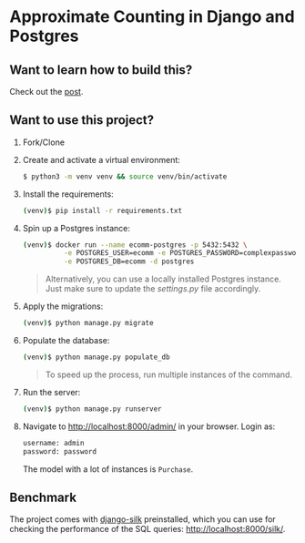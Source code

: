 # Approximate Counting in Django and Postgres

## Want to learn how to build this?

Check out the [post](#).

## Want to use this project?

1. Fork/Clone

1. Create and activate a virtual environment:

    ```sh
    $ python3 -m venv venv && source venv/bin/activate
    ```

1. Install the requirements:

    ```sh
    (venv)$ pip install -r requirements.txt
    ```

1. Spin up a Postgres instance:

    ```sh
    (venv)$ docker run --name ecomm-postgres -p 5432:5432 \
              -e POSTGRES_USER=ecomm -e POSTGRES_PASSWORD=complexpassword123 \
              -e POSTGRES_DB=ecomm -d postgres
    ```
   
    > Alternatively, you can use a locally installed Postgres instance. Just make sure to update the *settings.py* file accordingly.

1. Apply the migrations:

    ```sh
    (venv)$ python manage.py migrate
    ```

1. Populate the database:

    ```sh
    (venv)$ python manage.py populate_db
    ```
   
    > To speed up the process, run multiple instances of the command.

1. Run the server:

    ```sh
    (venv)$ python manage.py runserver
    ```
   
1. Navigate to [http://localhost:8000/admin/](http://localhost:8000/admin/) in your browser. Login as:
    
    ```sh
    username: admin
    password: password
    ```

   The model with a lot of instances is `Purchase`.   
   
## Benchmark

The project comes with [django-silk](https://pypi.org/project/django-silk/) preinstalled, which you can use for checking the performance of the SQL queries: [http://localhost:8000/silk/](http://localhost:8000/silk/).